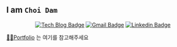 ## I am `Choi Dam`

<div align=center>
  
  [![Tech Blog Badge](http://img.shields.io/badge/-Tech%20blog-black?style=flat-square&logo=github&link=https://silver-g-0114.tistory.com/)](https://silver-g-0114.tistory.com/) [![Gmail Badge](https://img.shields.io/badge/Gmail-d14836?style=flat-square&logo=Gmail&logoColor=white&link=mailto:choidam114@gmail.com)](mailto:choidam114@gmail.com) [![Linkedin Badge](https://img.shields.io/badge/-LinkedIn-blue?style=flat-square&logo=Linkedin&logoColor=white&link=https://www.linkedin.com/in/%EB%8B%B4-%EC%B5%9C-9936751b7/)](https://www.linkedin.com/in/%EB%8B%B4-%EC%B5%9C-9936751b7/)

</div>

[👩‍💻Portfolio](https://www.notion.so/a49e948728d24039bc858bd3fb3c66af) 는 여기를 참고해주세요
